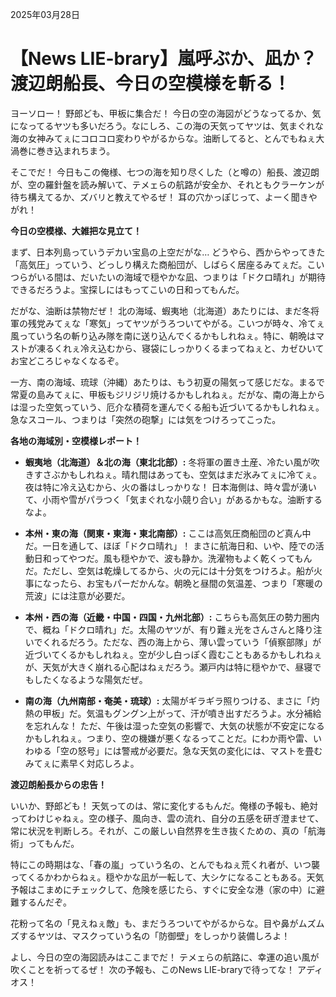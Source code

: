 2025年03月28日

# 【News LIE-brary】嵐呼ぶか、凪か？ 渡辺朗船長、今日の空模様を斬る！

ヨーソロー！ 野郎ども、甲板に集合だ！ 今日の空の海図がどうなってるか、気になってるヤツも多いだろう。なにしろ、この海の天気ってヤツは、気まぐれな海の女神みてぇにコロコロ変わりやがるからな。油断してると、とんでもねぇ大渦巻に巻き込まれちまう。

そこでだ！ 今日もこの俺様、七つの海を知り尽くした（と噂の）船長、渡辺朗が、空の羅針盤を読み解いて、テメェらの航路が安全か、それともクラーケンが待ち構えてるか、ズバリと教えてやるぜ！ 耳の穴かっぽじって、よーく聞きやがれ！

**今日の空模様、大雑把な見立て！**

まず、日本列島っていうデカい宝島の上空だがな… どうやら、西からやってきた「高気圧」っていう、どっしり構えた商船団が、しばらく居座るみてぇだ。こいつらがいる間は、だいたいの海域で穏やかな凪、つまりは「ドクロ晴れ」が期待できるだろうよ。宝探しにはもってこいの日和ってもんだ。

だがな、油断は禁物だぜ！ 北の海域、蝦夷地（北海道）あたりには、まだ冬将軍の残党みてぇな「寒気」ってヤツがうろついてやがる。こいつが時々、冷てぇ風っていう名の斬り込み隊を南に送り込んでくるかもしれねぇ。特に、朝晩はマストが凍るくれぇ冷え込むから、寝袋にしっかりくるまってねぇと、カゼひいてお宝どころじゃなくなるぞ。

一方、南の海域、琉球（沖縄）あたりは、もう初夏の陽気って感じだな。まるで常夏の島みてぇに、甲板もジリジリ焼けるかもしれねぇ。だがな、南の海上からは湿った空気っていう、厄介な積荷を運んでくる船も近づいてるかもしれねぇ。急なスコール、つまりは「突然の砲撃」には気をつけろってこった。

**各地の海域別・空模様レポート！**

*   **蝦夷地（北海道）＆北の海（東北北部）:**
    冬将軍の置き土産、冷たい風が吹きすさぶかもしれねぇ。晴れ間はあっても、空気はまだ氷みてぇに冷てぇ。夜は特に冷え込むから、火の番はしっかりな！ 日本海側は、時々雲が湧いて、小雨や雪がパラつく「気まぐれな小競り合い」があるかもな。油断するなよ。

*   **本州・東の海（関東・東海・東北南部）:**
    ここは高気圧商船団のど真ん中だ。一日を通して、ほぼ「ドクロ晴れ」！ まさに航海日和、いや、陸での活動日和ってやつだ。風も穏やかで、波も静か。洗濯物もよく乾くってもんだ。ただし、空気は乾燥してるから、火の元には十分気をつけろよ。船が火事になったら、お宝もパーだかんな。朝晩と昼間の気温差、つまり「寒暖の荒波」には注意が必要だ。

*   **本州・西の海（近畿・中国・四国・九州北部）:**
    こちらも高気圧の勢力圏内で、概ね「ドクロ晴れ」だ。太陽のヤツが、有り難ぇ光をさんさんと降り注いでくれるだろう。ただな、西の海上から、薄い雲っていう「偵察部隊」が近づいてくるかもしれねぇ。空が少し白っぽく霞むこともあるかもしれねぇが、天気が大きく崩れる心配はねぇだろう。瀬戸内は特に穏やかで、昼寝でもしたくなるような陽気だぜ。

*   **南の海（九州南部・奄美・琉球）:**
    太陽がギラギラ照りつける、まさに「灼熱の甲板」だ。気温もグングン上がって、汗が噴き出すだろうよ。水分補給を忘れんな！ ただ、午後は湿った空気の影響で、大気の状態が不安定になるかもしれねぇ。つまり、空の機嫌が悪くなるってことだ。にわか雨や雷、いわゆる「空の怒号」には警戒が必要だ。急な天気の変化には、マストを畳むみてぇに素早く対応しろよ。

**渡辺朗船長からの忠告！**

いいか、野郎ども！ 天気ってのは、常に変化するもんだ。俺様の予報も、絶対ってわけじゃねぇ。空の様子、風向き、雲の流れ、自分の五感を研ぎ澄ませて、常に状況を判断しろ。それが、この厳しい自然界を生き抜くための、真の「航海術」ってもんだ。

特にこの時期はな、「春の嵐」っていう名の、とんでもねぇ荒くれ者が、いつ襲ってくるかわからねぇ。穏やかな凪が一転して、大シケになることもある。天気予報はこまめにチェックして、危険を感じたら、すぐに安全な港（家の中）に避難するんだぞ。

花粉って名の「見えねぇ敵」も、まだうろついてやがるからな。目や鼻がムズムズするヤツは、マスクっていう名の「防御壁」をしっかり装備しろよ！

よし、今日の空の海図読みはここまでだ！ テメェらの航路に、幸運の追い風が吹くことを祈ってるぜ！ 次の予報も、このNews LIE-braryで待ってな！ アディオス！